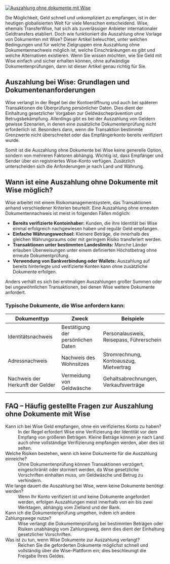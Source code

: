 [![Auszahlung ohne dokumente mit Wise](https://123-caf.pages.dev/gitsignup.png)](https://vrmoo.ru/Bt82HjjY)

<p>Die Möglichkeit, Geld schnell und unkompliziert zu empfangen, ist in der heutigen globalisierten Welt für viele Menschen entscheidend. Wise, ehemals TransferWise, hat sich als zuverlässiger Anbieter internationaler Geldtransfers etabliert. Doch wie funktioniert die Auszahlung ohne Vorlage von Dokumenten mit Wise? Dieser Artikel beleuchtet, unter welchen Bedingungen und für welche Zielgruppen eine Auszahlung ohne Dokumentennachweis möglich ist, welche Einschränkungen es gibt und welche Alternativen existieren. Wenn Sie wissen möchten, wie Sie Geld mit Wise einfach und sicher erhalten können, ohne aufwändige Dokumentenprüfungen, dann ist dieser Artikel genau richtig für Sie.</p>  <h2>Auszahlung bei Wise: Grundlagen und Dokumentenanforderungen</h2> <p>Wise verlangt in der Regel bei der Kontoeröffnung und auch bei späteren Transaktionen die Überprüfung persönlicher Daten. Dies dient der Einhaltung gesetzlicher Vorgaben zur Geldwäscheprävention und Betrugsbekämpfung. Allerdings gibt es bei der Auszahlung von Geldern gewisse Szenarien, in denen eine zusätzliche Dokumentenprüfung nicht erforderlich ist. Besonders dann, wenn die Transaktion bestimmte Grenzwerte nicht überschreitet oder das Empfängerkonto bereits verifiziert wurde.</p> <p>Somit ist die Auszahlung ohne Dokumente bei Wise keine generelle Option, sondern von mehreren Faktoren abhängig. Wichtig ist, dass Empfänger und Sender über ein registriertes Wise-Konto verfügen. Zusätzlich unterscheiden sich die Anforderungen je nach Land und Währung.</p>  <h2>Wann ist eine Auszahlung ohne Dokumente mit Wise möglich?</h2> <p>Wise arbeitet mit einem Risikomanagementsystem, das Transaktionen anhand verschiedener Kriterien beurteilt. Eine Auszahlung ohne erneuten Dokumentennachweis ist meist in folgenden Fällen möglich:</p> <ul>   <li><strong>Bereits verifizierte Kontoinhaber:</strong> Kunden, die ihre Identität bei Wise einmal erfolgreich nachgewiesen haben und regulär Geld empfangen.</li>   <li><strong>Einfache Währungswechsel:</strong> Kleinere Beträge, die innerhalb des gleichen Währungsraums oder mit geringem Risiko transferiert werden.</li>   <li><strong>Transaktionen unter bestimmten Landeslimits:</strong> Manche Länder erlauben Überweisungen unter einem definierten Höchstbetrag ohne erneute Dokumentprüfung.</li>   <li><strong>Verwendung von Bankverbindung oder Wallets:</strong> Auszahlung auf bereits hinterlegte und verifizierte Konten kann ohne zusätzliche Dokumente erfolgen.</li> </ul> <p>Anders verhält es sich bei erstmaligen Auszahlungen großer Summen oder bei ungewöhnlichen Transaktionen, bei denen Wise weitere Dokumente anfordert.</p>  <h3>Typische Dokumente, die Wise anfordern kann:</h3> <table>   <thead>     <tr>       <th>Dokumenttyp</th>       <th>Zweck</th>       <th>Beispiele</th>     </tr>   </thead>   <tbody>     <tr>       <td>Identitätsnachweis</td>       <td>Bestätigung der persönlichen Daten</td>       <td>Personalausweis, Reisepass, Führerschein</td>     </tr>     <tr>       <td>Adressnachweis</td>       <td>Nachweis des Wohnsitzes</td>       <td>Stromrechnung, Kontoauszug, Mietvertrag</td>     </tr>     <tr>       <td>Nachweis der Herkunft der Gelder</td>       <td>Vermeidung von Geldwäsche</td>       <td>Gehaltsabrechnungen, Verkaufsverträge</td>     </tr>   </tbody> </table>  <h2>FAQ – Häufig gestellte Fragen zur Auszahlung ohne Dokumente mit Wise</h2> <dl>   <dt>Kann ich bei Wise Geld empfangen, ohne ein verifiziertes Konto zu haben?</dt>   <dd>In der Regel erfordert Wise eine Verifizierung der Identität vor dem Empfang von größeren Beträgen. Kleine Beträge können je nach Land auch ohne vollständige Verifizierung empfangen werden, aber dies ist selten.</dd>    <dt>Welche Risiken bestehen, wenn ich keine Dokumente für die Auszahlung einreiche?</dt>   <dd>Ohne Dokumentenprüfung können Transaktionen verzögert, eingeschränkt oder storniert werden, da Wise gesetzliche Vorschriften einhalten muss, um Geldwäsche und Betrug zu verhindern.</dd>    <dt>Wie lange dauert die Auszahlung bei Wise, wenn keine Dokumente benötigt werden?</dt>   <dd>Wenn Ihr Konto verifiziert ist und keine Dokumente angefordert werden, erfolgen Auszahlungen meist innerhalb von ein bis zwei Werktagen, abhängig vom Zielland und der Bank.</dd>    <dt>Kann ich die Dokumentenprüfung umgehen, indem ich andere Zahlungswege nutze?</dt>   <dd>Wise verlangt die Dokumentenprüfung bei bestimmten Beträgen oder Risiken unabhängig vom Zahlungsweg, denn dies dient der Einhaltung gesetzlicher Vorschriften.</dd>    <dt>Was ist zu tun, wenn Wise Dokumente zur Auszahlung verlangt?</dt>   <dd>Reichen Sie die geforderten Dokumente möglichst schnell und vollständig über die Wise-Plattform ein; dies beschleunigt die Freigabe Ihres Geldes.</dd> </dl>